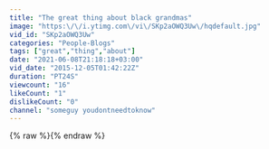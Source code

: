 ```yaml
---
title: "The great thing about black grandmas"
image: "https:\/\/i.ytimg.com\/vi\/SKp2aOWQ3Uw\/hqdefault.jpg"
vid_id: "SKp2aOWQ3Uw"
categories: "People-Blogs"
tags: ["great","thing","about"]
date: "2021-06-08T21:18:18+03:00"
vid_date: "2015-12-05T01:42:22Z"
duration: "PT24S"
viewcount: "16"
likeCount: "1"
dislikeCount: "0"
channel: "someguy youdontneedtoknow"
---
```

{% raw %}{% endraw %}
